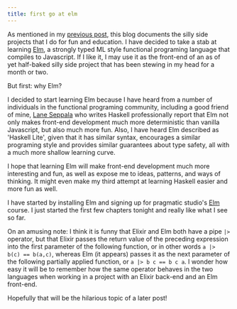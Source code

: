 ```yaml
---
title: first go at elm
---
```

As mentioned in my [previous post](2016-02-14-silly-side-projects.html), this
blog documents the silly side projects that I do for fun and education.  I have
decided to take a stab at learning [Elm](http://elm-lang.org/), a strongly
typed ML style functional programing language that compiles to Javascript.  If
I like it, I may use it as the front-end of an as of yet half-baked silly side
project that has been stewing in my head for a month or two.

But first: why Elm?

I decided to start learning Elm because I have heard from a number of
individuals in the functional programing community, including a good friend of
mine, [Lane Seppala](https://github.com/lseppala) who writes Haskell
professionally report that Elm not only makes front-end development much more
deterministic than vanilla Javascript, but also much more fun.  Also, I have
heard Elm described as 'Haskell Lite', given that it has similar syntax,
encourages a similar programing style and provides similar guarantees about
type safety, all with a much more shallow learning curve.

I hope that learning Elm will make front-end development much more interesting
and fun, as well as expose me to ideas, patterns, and ways of thinking. It
might even make my third attempt at learning Haskell easier and more fun as
well.

I have started by installing Elm and signing up for pragmatic studio's
[Elm](https://pragmaticstudio.com/Elm) course.  I just started the first few
chapters tonight and really like what I see so far.

On an amusing note: I think it is funny that Elixir and Elm both have a pipe
`|>` operator, but that Elixir passes the return value of the preceding
expression into the first parameter of the following function, or in other
words `a |> b(c) == b(a,c)`, whereas Elm (it appears) passes it as the next
parameter of the following partially applied function, or `a |> b c == b c a`.
I wonder how easy it will be to remember how the same operator behaves in the
two languages when working in a project with an Elixir back-end and an Elm
front-end.

Hopefully that will be the hilarious topic of a later post!
